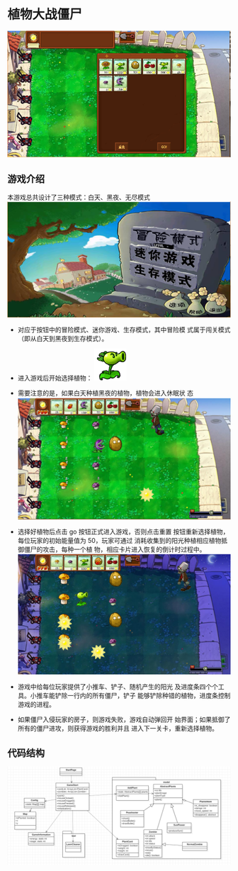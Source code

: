# 植物大战僵尸

![select](img/选择植物.PNG)

## 游戏介绍

本游戏总共设计了三种模式：白天、黑夜、无尽模式 
![start](img/开始界面.PNG)
* 对应于按钮中的冒险模式、迷你游戏、生存模式，其中冒险模
式属于闯关模式（即从白天到黑夜到生存模式）。 
* 进入游戏后开始选择植物： 
![image](img/doublePeaShooter.gif)

* 需要注意的是，如果白天种植黑夜的植物，植物会进入休眠状
态
![day](img/白天.PNG)

* 选择好植物后点击 go 按钮正式进入游戏，否则点击重置
按钮重新选择植物，每位玩家的初始能量值为 50，玩家可通过
消耗收集到的阳光种植相应植物抵御僵尸的攻击，每种一个植
物，相应卡片进入恢复的倒计时过程中。 
![night](img/黑夜.PNG)
* 游戏中给每位玩家提供了小推车、铲子、随机产生的阳光
及进度条四个个工具。小推车能铲除一行内的所有僵尸，铲子
能够铲除种错的植物，进度条控制游戏的进程。 
* 如果僵尸入侵玩家的房子，则游戏失败，游戏自动弹回开
始界面；如果抵御了所有的僵尸进攻，则获得游戏的胜利并且
进入下一关卡，重新选择植物。 
## 代码结构
![代码](img/类图.PNG)

